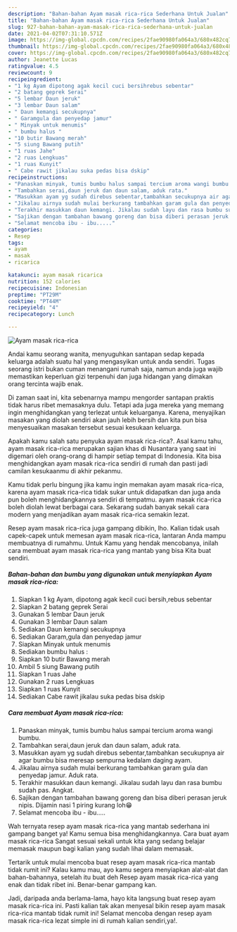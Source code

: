 ```yaml
---
description: "Bahan-bahan Ayam masak rica-rica Sederhana Untuk Jualan"
title: "Bahan-bahan Ayam masak rica-rica Sederhana Untuk Jualan"
slug: 927-bahan-bahan-ayam-masak-rica-rica-sederhana-untuk-jualan
date: 2021-04-02T07:31:10.571Z
image: https://img-global.cpcdn.com/recipes/2fae90980fa064a3/680x482cq70/ayam-masak-rica-rica-foto-resep-utama.jpg
thumbnail: https://img-global.cpcdn.com/recipes/2fae90980fa064a3/680x482cq70/ayam-masak-rica-rica-foto-resep-utama.jpg
cover: https://img-global.cpcdn.com/recipes/2fae90980fa064a3/680x482cq70/ayam-masak-rica-rica-foto-resep-utama.jpg
author: Jeanette Lucas
ratingvalue: 4.5
reviewcount: 9
recipeingredient:
- "1 kg Ayam dipotong agak kecil cuci bersihrebus sebentar"
- "2 batang geprek Serai"
- "5 lembar Daun jeruk"
- "3 lembar Daun salam"
- " Daun kemangi secukupnya"
- " Garamgula dan penyedap jamur"
- " Minyak untuk menumis"
- " bumbu halus "
- "10 butir Bawang merah"
- "5 siung Bawang putih"
- "1 ruas Jahe"
- "2 ruas Lengkuas"
- "1 ruas Kunyit"
- " Cabe rawit jikalau suka pedas bisa dskip"
recipeinstructions:
- "Panaskan minyak, tumis bumbu halus sampai tercium aroma wangi bumbu."
- "Tambahkan serai,daun jeruk dan daun salam, aduk rata."
- "Masukkan ayam yg sudah direbus sebentar,tambahkan secukupnya air agar bumbu bisa meresap sempurna kedalam daging ayam."
- "Jikalau airnya sudah mulai berkurang tambahkan garam gula dan penyedap jamur. Aduk rata."
- "Terakhir masukkan daun kemangi. Jikalau sudah layu dan rasa bumbu sudah pas. Angkat."
- "Sajikan dengan tambahan bawang goreng dan bisa diberi perasan jeruk nipis. Dijamin nasi 1 piring kurang loh😁"
- "Selamat mencoba ibu - ibu....."
categories:
- Resep
tags:
- ayam
- masak
- ricarica

katakunci: ayam masak ricarica 
nutrition: 152 calories
recipecuisine: Indonesian
preptime: "PT29M"
cooktime: "PT44M"
recipeyield: "4"
recipecategory: Lunch

---
```



![Ayam masak rica-rica](https://img-global.cpcdn.com/recipes/2fae90980fa064a3/680x482cq70/ayam-masak-rica-rica-foto-resep-utama.jpg)

Andai kamu seorang wanita, menyuguhkan santapan sedap kepada keluarga adalah suatu hal yang mengasyikan untuk anda sendiri. Tugas seorang istri bukan cuman menangani rumah saja, namun anda juga wajib memastikan keperluan gizi terpenuhi dan juga hidangan yang dimakan orang tercinta wajib enak.

Di zaman  saat ini, kita sebenarnya mampu mengorder santapan praktis tidak harus ribet memasaknya dulu. Tetapi ada juga mereka yang memang ingin menghidangkan yang terlezat untuk keluarganya. Karena, menyajikan masakan yang diolah sendiri akan jauh lebih bersih dan kita pun bisa menyesuaikan masakan tersebut sesuai kesukaan keluarga. 



Apakah kamu salah satu penyuka ayam masak rica-rica?. Asal kamu tahu, ayam masak rica-rica merupakan sajian khas di Nusantara yang saat ini digemari oleh orang-orang di hampir setiap tempat di Indonesia. Kita bisa menghidangkan ayam masak rica-rica sendiri di rumah dan pasti jadi camilan kesukaanmu di akhir pekanmu.

Kamu tidak perlu bingung jika kamu ingin memakan ayam masak rica-rica, karena ayam masak rica-rica tidak sukar untuk didapatkan dan juga anda pun boleh menghidangkannya sendiri di tempatmu. ayam masak rica-rica boleh diolah lewat berbagai cara. Sekarang sudah banyak sekali cara modern yang menjadikan ayam masak rica-rica semakin lezat.

Resep ayam masak rica-rica juga gampang dibikin, lho. Kalian tidak usah capek-capek untuk memesan ayam masak rica-rica, lantaran Anda mampu membuatnya di rumahmu. Untuk Kamu yang hendak mencobanya, inilah cara membuat ayam masak rica-rica yang mantab yang bisa Kita buat sendiri.

<!--inarticleads1-->

##### Bahan-bahan dan bumbu yang digunakan untuk menyiapkan Ayam masak rica-rica:

1. Siapkan 1 kg Ayam, dipotong agak kecil cuci bersih,rebus sebentar
1. Siapkan 2 batang geprek Serai
1. Gunakan 5 lembar Daun jeruk
1. Gunakan 3 lembar Daun salam
1. Sediakan  Daun kemangi secukupnya
1. Sediakan  Garam,gula dan penyedap jamur
1. Siapkan  Minyak untuk menumis
1. Sediakan  bumbu halus :
1. Siapkan 10 butir Bawang merah
1. Ambil 5 siung Bawang putih
1. Siapkan 1 ruas Jahe
1. Gunakan 2 ruas Lengkuas
1. Siapkan 1 ruas Kunyit
1. Sediakan  Cabe rawit jikalau suka pedas bisa dskip




<!--inarticleads2-->

##### Cara membuat Ayam masak rica-rica:

1. Panaskan minyak, tumis bumbu halus sampai tercium aroma wangi bumbu.
1. Tambahkan serai,daun jeruk dan daun salam, aduk rata.
1. Masukkan ayam yg sudah direbus sebentar,tambahkan secukupnya air agar bumbu bisa meresap sempurna kedalam daging ayam.
1. Jikalau airnya sudah mulai berkurang tambahkan garam gula dan penyedap jamur. Aduk rata.
1. Terakhir masukkan daun kemangi. Jikalau sudah layu dan rasa bumbu sudah pas. Angkat.
1. Sajikan dengan tambahan bawang goreng dan bisa diberi perasan jeruk nipis. Dijamin nasi 1 piring kurang loh😁
1. Selamat mencoba ibu - ibu.....




Wah ternyata resep ayam masak rica-rica yang mantab sederhana ini gampang banget ya! Kamu semua bisa menghidangkannya. Cara buat ayam masak rica-rica Sangat sesuai sekali untuk kita yang sedang belajar memasak maupun bagi kalian yang sudah lihai dalam memasak.

Tertarik untuk mulai mencoba buat resep ayam masak rica-rica mantab tidak rumit ini? Kalau kamu mau, ayo kamu segera menyiapkan alat-alat dan bahan-bahannya, setelah itu buat deh Resep ayam masak rica-rica yang enak dan tidak ribet ini. Benar-benar gampang kan. 

Jadi, daripada anda berlama-lama, hayo kita langsung buat resep ayam masak rica-rica ini. Pasti kalian tak akan menyesal bikin resep ayam masak rica-rica mantab tidak rumit ini! Selamat mencoba dengan resep ayam masak rica-rica lezat simple ini di rumah kalian sendiri,ya!.

